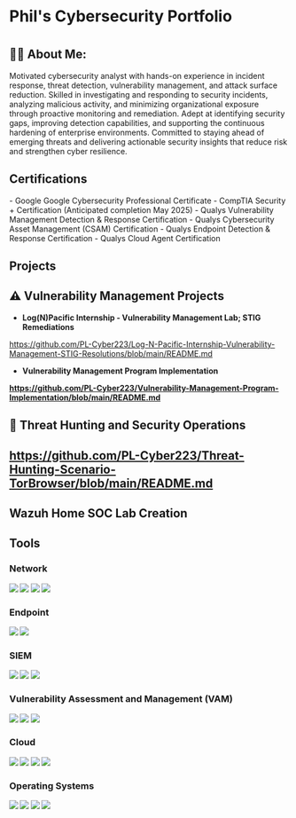 <h1> Phil's Cybersecurity Portfolio <h1> 

<h2>👨‍💻 About Me:</h2>

Motivated cybersecurity analyst with hands-on experience in incident response, threat detection, vulnerability management, and attack surface reduction. Skilled in investigating and responding to security incidents, analyzing malicious activity, and minimizing organizational exposure through proactive monitoring and remediation. Adept at identifying security gaps, improving detection capabilities, and supporting the continuous hardening of enterprise environments. Committed to staying ahead of emerging threats and delivering actionable security insights that reduce risk and strengthen cyber resilience.

<h2> Certifications</h2>
- Google Google Cybersecurity Professional Certificate 
- CompTIA Security + Certification (Anticipated completion May 2025) 
- Qualys Vulnerability Management Detection & Response Certification 
- Qualys Cybersecurity Asset Management (CSAM) Certification 
- Qualys Endpoint Detection & Response Certification 
- Qualys Cloud Agent Certification 

<h2> Projects</h2>

<h2> ⚠️ Vulnerability Management Projects</h2> 

- <b> Log(N)Pacific Internship - Vulnerability Management Lab; STIG Remediations </b>

https://github.com/PL-Cyber223/Log-N-Pacific-Internship-Vulnerability-Management-STIG-Resolutions/blob/main/README.md

-  <b> Vulnerability Management Program Implementation <b>

https://github.com/PL-Cyber223/Vulnerability-Management-Program-Implementation/blob/main/README.md

<h2> 🚨 Threat Hunting and Security Operations <h2>

https://github.com/PL-Cyber223/Threat-Hunting-Scenario-TorBrowser/blob/main/README.md

<h2> Wazuh Home SOC Lab Creation </h2>

## Tools

### Network
<div>
    <img src="https://img.shields.io/badge/-Wireshark-1679A7?&style=for-the-badge&logo=Wireshark&logoColor=white" />
    <img src="https://img.shields.io/badge/-Nessus-0096A6?&style=for-the-badge&logo=Tenable&logoColor=white" />
    <img src="https://img.shields.io/badge/-Nmap-004672?&style=for-the-badge&logo=GNOME%20Terminal&logoColor=white" />
    <img src="https://img.shields.io/badge/-Kali_Linux-557C7E?&style=for-the-badge&logo=Kali%20Linux&logoColor=white" />  
</div>

### Endpoint
<div>
    <img src="https://img.shields.io/badge/-Microsoft_Defender_for_Endpoint-00A4EF?&style=for-the-badge&logo=Microsoft&logoColor=white" />
    <img src="https://img.shields.io/badge/-SentinelOne-5C2D91?&style=for-the-badge&logo=SentinelOne&logoColor=white" />
</div>

### SIEM
<div>
    <img src="https://img.shields.io/badge/-Microsoft_Sentinel-0078D4?&style=for-the-badge&logo=Microsoft&logoColor=white" />
    <img src="https://img.shields.io/badge/-Splunk-000000?&style=for-the-badge&logo=Splunk&logoColor=white" />
    <img src="https://img.shields.io/badge/-Elastic-005571?&style=for-the-badge&logo=Elastic&logoColor=white" />
</div>

### Vulnerability Assessment and Management (VAM)
<div>
    <img src="https://img.shields.io/badge/-Tenable_Nessus-0096A6?&style=for-the-badge&logo=Tenable&logoColor=white" />
    <img src="https://img.shields.io/badge/-Qualys_VMDR-CC0000?&style=for-the-badge&logo=Qualys&logoColor=white" />
    <img src="https://img.shields.io/badge/-Microsoft_Defender_VM-0078D4?&style=for-the-badge&logo=Microsoft&logoColor=white" />
<div>

### Cloud
<div>
    <img src="https://img.shields.io/badge/-Google_Cloud_Platform-4285F4?&style=for-the-badge&logo=Google%20Cloud&logoColor=white" />
    <img src="https://img.shields.io/badge/-Microsoft_Azure-0078D4?&style=for-the-badge&logo=Microsoft%20Azure&logoColor=white" />
    <img src="https://img.shields.io/badge/-Amazon_AWS-232F3E?&style=for-the-badge&logo=Amazon%20AWS&logoColor=white" />
    <img src="https://img.shields.io/badge/-VMware-607078?&style=for-the-badge&logo=VMware&logoColor=white" />
<div>

### Operating Systems
<div>
    <img src="https://img.shields.io/badge/-Windows-0078D4?&style=for-the-badge&logo=Windows&logoColor=white" />
    <img src="https://img.shields.io/badge/-macOS-000000?&style=for-the-badge&logo=Apple&logoColor=white" />
    <img src="https://img.shields.io/badge/-Linux-FCC624?&style=for-the-badge&logo=Linux&logoColor=black" />
    <img src="https://img.shields.io/badge/-Ubuntu-E95420?&style=for-the-badge&logo=Ubuntu&logoColor=white" />
</div>
